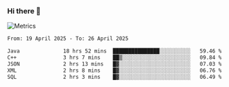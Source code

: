 ### Hi there 👋

![Metrics](https://github.com/radoapx/radoapx/blob/main/github-metrics.svg)

<!--START_SECTION:waka-->

```txt
From: 19 April 2025 - To: 26 April 2025

Java              18 hrs 52 mins  ███████████████░░░░░░░░░░   59.46 %
C++               3 hrs 7 mins    ██▒░░░░░░░░░░░░░░░░░░░░░░   09.84 %
JSON              2 hrs 13 mins   █▓░░░░░░░░░░░░░░░░░░░░░░░   07.03 %
XML               2 hrs 8 mins    █▓░░░░░░░░░░░░░░░░░░░░░░░   06.76 %
SQL               2 hrs 3 mins    █▓░░░░░░░░░░░░░░░░░░░░░░░   06.49 %
```

<!--END_SECTION:waka-->

<!--
**radoapx/radoapx** is a ✨ _special_ ✨ repository because its `README.md` (this file) appears on your GitHub profile.

Here are some ideas to get you started:

- 🔭 I’m currently working on ...
- 🌱 I’m currently learning ...
- 👯 I’m looking to collaborate on ...
- 🤔 I’m looking for help with ...
- 💬 Ask me about ...
- 📫 How to reach me: ...
- 😄 Pronouns: ...
- ⚡ Fun fact: ...
-->
